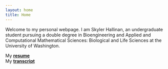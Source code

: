 ```yaml
---
layout: home
title: Home
---
```

<link rel="stylesheet" type="text/css" href="//fonts.googleapis.com/css?family=Open+Sans" />

Welcome to my personal webpage. I am Skyler Hallinan, an undergraduate student pursuing a double degree in Bioengineering and Applied and Computational Mathematical Sciences: Biological and Life Sciences at the University of Washington.

<p> My <a href="/assets/official/Hallinan_Skyler_Resume.pdf" target = "_blank"><b>resume</b></a> <br>
My <a href="/assets/official/UWUnofficialTranscript.pdf" target = "_blank"><b>transcript</b></a> <br>